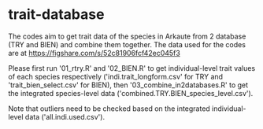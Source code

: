 # trait-database

The codes aim to get trait data of the species in Arkaute from 2 database (TRY and BIEN) and combine them together. The data used for the codes are at https://figshare.com/s/52c81906fcf42ec045f3

Please first run '01_rtry.R' and '02_BIEN.R' to get individual-level trait values of each species respectively ('indi.trait_longform.csv' for TRY and 'trait_bien_select.csv' for BIEN), then '03_combine_in2databases.R' to get the integrated species-level data ('combined.TRY.BIEN_species_level.csv').

Note that outliers need to be checked based on the integrated individual-level data ('all.indi.used.csv').


